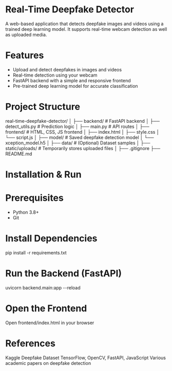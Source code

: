 # Real-Time Deepfake Detector

A web-based application that detects deepfake images and videos using a trained deep learning model. It supports real-time webcam detection as well as uploaded media.

# Features

-  Upload and detect deepfakes in images and videos
-  Real-time detection using your webcam
-  FastAPI backend with a simple and responsive frontend
-  Pre-trained deep learning model for accurate classification
# Project Structure

real-time-deepfake-detector/
│
├── backend/ # FastAPI backend
│ ├── detect_utils.py # Prediction logic
│ ├── main.py # API routes
│
├── frontend/ # HTML, CSS, JS frontend
│ ├── index.html
│ ├── style.css
│ └── script.js
│
├── model/ # Saved deepfake detection model
│ └── xception_model.h5
│
├── data/ # (Optional) Dataset samples
│
├── static/uploads/ # Temporarily stores uploaded files
│
├── .gitignore
├── README.md


# Installation & Run
# Prerequisites
- Python 3.8+
- Git
# Install Dependencies
pip install -r requirements.txt

# Run the Backend (FastAPI)
uvicorn backend.main:app --reload
# Open the Frontend
Open frontend/index.html in your browser

# References
Kaggle Deepfake Dataset
TensorFlow, OpenCV, FastAPI, JavaScript
Various academic papers on deepfake detection


